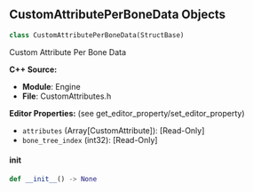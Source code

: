 ## CustomAttributePerBoneData Objects

```python
class CustomAttributePerBoneData(StructBase)
```

Custom Attribute Per Bone Data

**C++ Source:**

- **Module**: Engine
- **File**: CustomAttributes.h

**Editor Properties:** (see get_editor_property/set_editor_property)

- ``attributes`` (Array[CustomAttribute]):  [Read-Only]
- ``bone_tree_index`` (int32):  [Read-Only]

<a id="unreal.CustomAttributePerBoneData.__init__"></a>

#### __init__

```python
def __init__() -> None
```

<a id="unreal.NodeItem"></a>